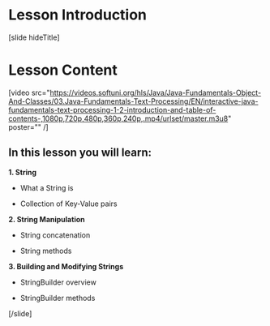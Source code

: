 # Lesson Introduction

[slide hideTitle]

# Lesson Content

[video src="https://videos.softuni.org/hls/Java/Java-Fundamentals-Object-And-Classes/03.Java-Fundamentals-Text-Processing/EN/interactive-java-fundamentals-text-processing-1-2-introduction-and-table-of-contents-,1080p,720p,480p,360p,240p,.mp4/urlset/master.m3u8" poster="" /]

## In this lesson you will learn:

**1. String**

- What a String is

- Collection of Key-Value pairs

**2. String Manipulation**

- String concatenation

- String methods

**3. Building and Modifying Strings**

- StringBuilder overview

- StringBuilder methods

[/slide]
